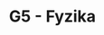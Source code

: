 ---
title: G5 - Fyzika
subject: Fyzika
jsonfile: g5
layout: subject
summary: "Přehled všech témat pro fyzika v G5 popořadě:"
---